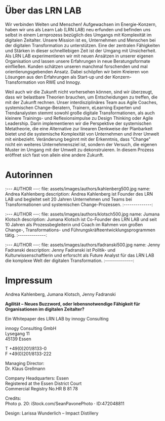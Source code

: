 # Über das LRN LAB

Wir verbinden Welten und Menschen! Aufgewachsen im Energie-Konzern, haben wir uns als Learn Lab (LRN LAB) neu erfunden und befinden uns selbst in einem Lernprozess bezüglich des Umgangs mit Komplexität im digitalen Zeitalter. Unsere Mission ist es, Unternehmen und Menschen bei der digitalen Transformation zu unterstützen. Eine der zentralen Fähigkeiten und Stärken in dieser schnelllebigen Zeit ist der Umgang mit Unsicherheit. Als LRN LAB experimentieren wir mit neuen Ansätzen in unserer eigenen Organisation und lassen unsere Erfahrungen in neue Beratungsformate einfließen. Kunden schätzen unseren manchmal forschenden und mal orientierungsgebenden Ansatz. Dabei schöpfen wir beim Kreieren von Lösungen aus den Erfahrungen als Start-up und der Konzern-Transformation von RWE und Innogy.

Weil auch wir die Zukunft nicht vorhersehen können, sind wir überzeugt, dass wir belastbare Theorien brauchen, um Entscheidungen zu treffen, die mit der Zukunft rechnen. Unser interdisziplinäres Team aus Agile Coaches, systemischen Change-Beratern, Trainern, eLearning Experten und Trendanalysten stemmt sowohl große digitale Transformationen, als auch kleinere Trainings- und Reflexionsimpulse zu Design Thinking oder Agile Leadership. Darin implementieren wir die Perspektive der systemischen Metatheorie, die eine Alternative zur linearen Denkweise der Planbarkeit bietet und die systemische Komplexität von Unternehmen und ihrer Umwelt mit einbezieht. Veränderung beginnt mit der Erkenntnis, dass "Change" nicht ein weiteres Unternehmensziel ist, sondern der Versuch, die eigenen Muster im Umgang mit der Umwelt zu dekonstruieren. In diesem Prozess eröffnet sich fast von allein eine andere Zukunft.

# Autorinnen 

:--- AUTHOR ---:
file: assets/images/authors/kahlenberg500.jpg
name: Andrea Kahlenberg
description: Andrea Kahlenberg ist Founder des LRN LAB und begleitet seit 20 Jahren Unternehmen und Teams bei Transformationen und systemischen Change-Prozessen.
:--------------:

:--- AUTHOR ---:
file: assets/images/authors/klotsch500.jpg
name: Jumana Klotsch
description: Jumana Klotsch ist Co-Founder des LRN LAB und seit 10 Jahren als Prozessbegleiterin und Coach im Rahmen von großen Change-, Transformations- und Führungskräfteentwicklungsprogrammen tätig.
:--------------:

:--- AUTHOR ---:
file: assets/images/authors/fadranski500.jpg
name: Jenny Fadranski
description: Jenny Fadranski ist Politik- und Kulturwissenschaftlerin und erforscht als Future Analyst für das LRN LAB die komplexe Welt der digitalen Transformation.
:--------------:

# Impressum

Andrea Kahlenberg, Jumana Klotsch, Jenny Fadranski

**Agilität – Neues Buzzword, oder lebensnotwendige Fähigkeit für Organisationen im digitalen Zeitalter?**

Ein Whitepaper des LRN LAB by innogy Consulting


innogy Consulting GmbH<br/>
Lysegang 11<br/>
45139 Essen<br/>

T +49(0)201/8133-0<br/>
F +49(0)201/8133-222

Managing Director:<br/>
Dr. Klaus Grellmann

Company Headquarters: Essen<br/>
Registered at the Essen District Court<br/>
Commercial Registry No.HR B 81 78

Credits:<br/>
Photo p. 20: iStock.com/SeanPavonePhoto · ID:472048811

Design: Larissa Wunderlich – Impact Distillery

